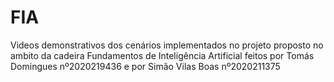 # FIA

Videos demonstrativos dos cenários implementados no projeto proposto no ambito da cadeira Fundamentos de Inteligência Artificial feitos por Tomás Domingues nº2020219436 e por Simão Vilas Boas nº2020211375
